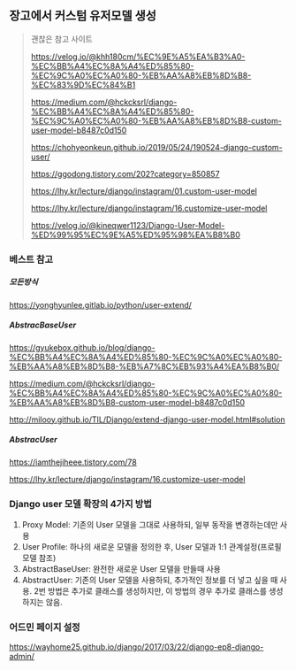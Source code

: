 ## 장고에서 커스텀 유저모델 생성

> 괜찮은 참고 사이트
>
> https://velog.io/@khh180cm/%EC%9E%A5%EA%B3%A0-%EC%BB%A4%EC%8A%A4%ED%85%80-%EC%9C%A0%EC%A0%80-%EB%AA%A8%EB%8D%B8-%EC%83%9D%EC%84%B1
>
> https://medium.com/@hckcksrl/django-%EC%BB%A4%EC%8A%A4%ED%85%80-%EC%9C%A0%EC%A0%80-%EB%AA%A8%EB%8D%B8-custom-user-model-b8487c0d150
>
> https://chohyeonkeun.github.io/2019/05/24/190524-django-custom-user/
>
> https://ggodong.tistory.com/202?category=850857
>
> https://lhy.kr/lecture/django/instagram/01.custom-user-model
>
> https://lhy.kr/lecture/django/instagram/16.customize-user-model
>
> https://velog.io/@kineqwer1123/Django-User-Model-%ED%99%95%EC%9E%A5%ED%95%98%EA%B8%B0



### 베스트 참고

##### 모든방식

https://yonghyunlee.gitlab.io/python/user-extend/

##### AbstracBaseUser

https://gyukebox.github.io/blog/django-%EC%BB%A4%EC%8A%A4%ED%85%80-%EC%9C%A0%EC%A0%80-%EB%AA%A8%EB%8D%B8-%EB%A7%8C%EB%93%A4%EA%B8%B0/

https://medium.com/@hckcksrl/django-%EC%BB%A4%EC%8A%A4%ED%85%80-%EC%9C%A0%EC%A0%80-%EB%AA%A8%EB%8D%B8-custom-user-model-b8487c0d150 

http://milooy.github.io/TIL/Django/extend-django-user-model.html#solution



##### AbstracUser

https://iamthejiheee.tistory.com/78

https://lhy.kr/lecture/django/instagram/16.customize-user-model





### Django user 모델 확장의 4가지 방법

1. Proxy Model: 기존의 User 모델을 그대로 사용하되, 일부 동작을 변경하는데만 사용
2. User Profile: 하나의 새로운 모델을 정의한 후, User 모델과 1:1 관계설정(프로필 모델 참조)
3. AbstractBaseUser: 완전한 새로운 User 모델을 만들때 사용
4. AbstractUser: 기존의 User 모델을 사용하되, 추가적인 정보를 더 넣고 싶을 때 사용. 2번 방법은 추가로 클래스를 생성하지만, 이 방법의 경우 추가로 클래스를 생성하지는 않음.



### 어드민 페이지 설정

https://wayhome25.github.io/django/2017/03/22/django-ep8-django-admin/